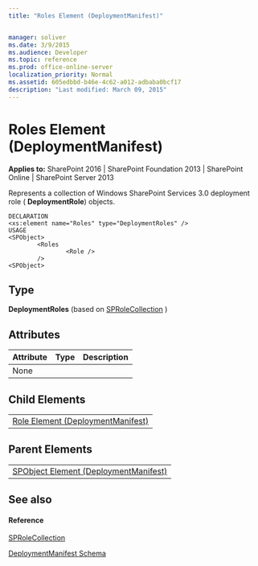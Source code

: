 ```yaml
---
title: "Roles Element (DeploymentManifest)"


manager: soliver
ms.date: 3/9/2015
ms.audience: Developer
ms.topic: reference
ms.prod: office-online-server
localization_priority: Normal
ms.assetid: 605edbbd-b46e-4c62-a012-adbaba0bcf17
description: "Last modified: March 09, 2015"
---
```


# Roles Element (DeploymentManifest)

 
  
 **Applies to:** SharePoint 2016 | SharePoint Foundation 2013 | SharePoint Online | SharePoint Server 2013 
  
Represents a collection of Windows SharePoint Services 3.0 deployment role ( **DeploymentRole**) objects.
  
```
DECLARATION
<xs:element name="Roles" type="DeploymentRoles" />
USAGE
<SPObject>
        <Roles
                <Role />
        />
<SPObject>

```

## Type

 **DeploymentRoles** (based on [SPRoleCollection](https://msdn.microsoft.com/library/Microsoft.SharePoint.SPRoleCollection.aspx) ) 
  
## Attributes

|**Attribute**|**Type**|**Description**|
|:-----|:-----|:-----|
|None  <br/> |||
   
## Child Elements

||
|:-----|
|[Role Element (DeploymentManifest)](role-element-deploymentmanifest.md)|
   
## Parent Elements

||
|:-----|
|[SPObject Element (DeploymentManifest)](spobject-element-deploymentmanifest.md)|
   
## See also

#### Reference

[SPRoleCollection](https://msdn.microsoft.com/library/Microsoft.SharePoint.SPRoleCollection.aspx)


[DeploymentManifest Schema](deploymentmanifest-schema.md)

